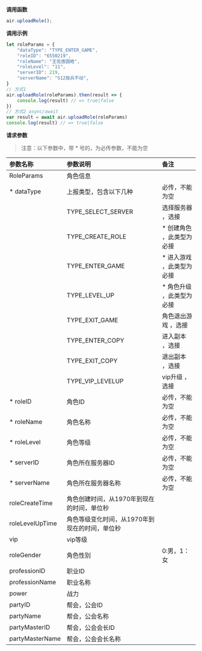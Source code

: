**调用函数**
```js
air.uploadRole();
```

**调用示例**
```js
let roleParams = {
    "dataType": "TYPE_ENTER_GAME",
    "roleID": "6550219",
    "roleName": "王佐唐圆皓",
    "roleLevel": "11",
    "serverID": 219,
    "serverName": "S12按兵不动",
}
// 方式1
air.uploadRole(roleParams).then(result => {
    console.log(result) // => true|false
})
// 方式2 async/await
var result = await air.uploadRole(roleParams)
console.log(result) // => true|false
```

**请求参数**
> 注意：以下参数中，带 * 号的，为必传参数，不能为空

| 参数名称        | 参数说明                                       | 备注                      |
| :-------------- | :--------------------------------------------- | :------------------------ |
| RoleParams      | 角色信息                                       |                           |
| *  dataType     | 上报类型，包含以下几种                         | 必传，不能为空            |
|                 | TYPE_SELECT_SERVER                             | 选择服务器 ，选接         |
|                 | TYPE_CREATE_ROLE                               | * 创建角色 ，此类型为必接 |
|                 | TYPE_ENTER_GAME                                | * 进入游戏 ，此类型为必接 |
|                 | TYPE_LEVEL_UP                                  | * 角色升级 ，此类型为必接 |
|                 | TYPE_EXIT_GAME                                 | 角色退出游戏 ，选接       |
|                 | TYPE_ENTER_COPY                                | 进入副本 ，选接           |
|                 | TYPE_EXIT_COPY                                 | 退出副本 ，选接           |
|                 | TYPE_VIP_LEVELUP                               | vip升级 ，选接            |
| *   roleID      | 角色ID                                         | 必传，不能为空            |
| *  roleName     | 角色名称                                       | 必传，不能为空            |
| *   roleLevel   | 角色等级                                       | 必传，不能为空            |
| *   serverID    | 角色所在服务器ID                               | 必传，不能为空            |
| *   serverName  | 角色所在服务器名称                             | 必传，不能为空            |
| roleCreateTime  | 角色创建时间，从1970年到现在的时间，单位秒     |                           |
| roleLevelUpTime | 角色等级变化时间，从1970年到现在的时间，单位秒 |                           |
| vip             | vip等级                                        |                           |
| roleGender      | 角色性别                                       | 0:男，1：女               |
| professionID    | 职业ID                                         |                           |
| professionName  | 职业名称                                       |                           |
| power           | 战力                                           |                           |
| partyID         | 帮会，公会ID                                   |                           |
| partyName       | 帮会，公会名称                                 |                           |
| partyMasterID   | 帮会，公会会长ID                               |                           |
| partyMasterName | 帮会，公会会长名称                             |                           |
